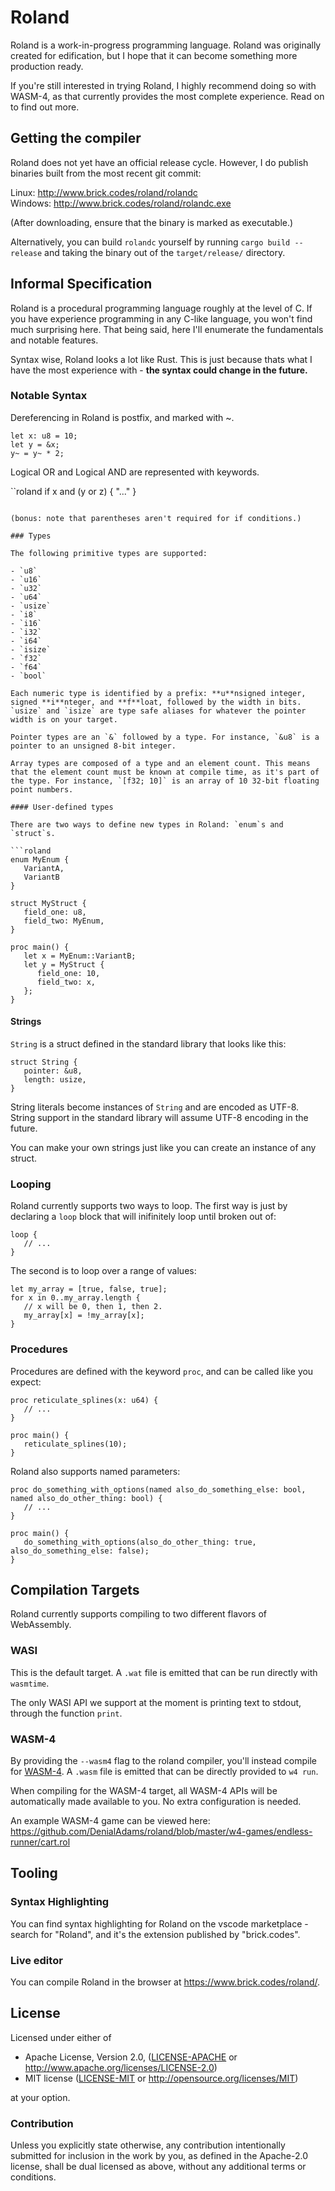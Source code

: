 # Roland
Roland is a work-in-progress programming language. Roland was originally created for edification, but I hope that it can become something more production ready.

If you're still interested in trying Roland, I highly recommend doing so with WASM-4, as that currently provides the most complete experience. Read on to find out more.

## Getting the compiler

Roland does not yet have an official release cycle. However, I do publish binaries built from the most recent git commit:

Linux: http://www.brick.codes/roland/rolandc  
Windows: http://www.brick.codes/roland/rolandc.exe

(After downloading, ensure that the binary is marked as executable.)

Alternatively, you can build `rolandc` yourself by running `cargo build --release` and taking the binary out of the `target/release/` directory.

## Informal Specification

Roland is a procedural programming language roughly at the level of C. If you have experience programming in any C-like language, you won't find much surprising here. That being said, here I'll enumerate the fundamentals and notable features.

Syntax wise, Roland looks a lot like Rust. This is just because thats what I have the most experience with - **the syntax could change in the future.**

### Notable Syntax

Dereferencing in Roland is postfix, and marked with ~.

```roland
let x: u8 = 10;
let y = &x;
y~ = y~ * 2;
```

Logical OR and Logical AND are represented with keywords.

``roland
if x and (y or z) {
   "..."
}
```

(bonus: note that parentheses aren't required for if conditions.)

### Types

The following primitive types are supported:

- `u8`
- `u16`
- `u32`
- `u64`
- `usize`
- `i8`
- `i16`
- `i32`
- `i64`
- `isize`
- `f32`
- `f64`
- `bool`

Each numeric type is identified by a prefix: **u**nsigned integer, signed **i**nteger, and **f**loat, followed by the width in bits. `usize` and `isize` are type safe aliases for whatever the pointer width is on your target.

Pointer types are an `&` followed by a type. For instance, `&u8` is a pointer to an unsigned 8-bit integer.

Array types are composed of a type and an element count. This means that the element count must be known at compile time, as it's part of the type. For instance, `[f32; 10]` is an array of 10 32-bit floating point numbers.

#### User-defined types

There are two ways to define new types in Roland: `enum`s and `struct`s.

```roland
enum MyEnum {
   VariantA,
   VariantB
}

struct MyStruct {
   field_one: u8,
   field_two: MyEnum,
}

proc main() {
   let x = MyEnum::VariantB;
   let y = MyStruct {
      field_one: 10,
      field_two: x,
   };
}
```

#### Strings

`String` is a struct defined in the standard library that looks like this:

```roland
struct String {
   pointer: &u8,
   length: usize,
}
```

String literals become instances of `String` and are encoded as UTF-8. String support in the standard library will assume UTF-8 encoding in the future.

You can make your own strings just like you can create an instance of any struct.

### Looping

Roland currently supports two ways to loop. The first way is just by declaring a `loop` block that will inifinitely loop until broken out of:

```roland
loop {
   // ...
}
```

The second is to loop over a range of values:

```roland
let my_array = [true, false, true];
for x in 0..my_array.length {
   // x will be 0, then 1, then 2.
   my_array[x] = !my_array[x];
}
```

### Procedures

Procedures are defined with the keyword `proc`, and can be called like you expect:

```roland
proc reticulate_splines(x: u64) {
   // ...
}

proc main() {
   reticulate_splines(10);
}
```

Roland also supports named parameters:

```roland
proc do_something_with_options(named also_do_something_else: bool, named also_do_other_thing: bool) {
   // ...
}

proc main() {
   do_something_with_options(also_do_other_thing: true, also_do_something_else: false);
}
```

## Compilation Targets

Roland currently supports compiling to two different flavors of WebAssembly.

### WASI
This is the default target. A `.wat` file is emitted that can be run directly with `wasmtime`.

The only WASI API we support at the moment is printing text to stdout, through the function `print`.

### WASM-4
By providing the `--wasm4` flag to the roland compiler, you'll instead compile for [WASM-4](https://wasm4.org/). A `.wasm` file is emitted that can be directly provided to `w4 run`.

When compiling for the WASM-4 target, all WASM-4 APIs will be automatically made available to you. No extra configuration is needed.

An example WASM-4 game can be viewed here: https://github.com/DenialAdams/roland/blob/master/w4-games/endless-runner/cart.rol

## Tooling

### Syntax Highlighting
You can find syntax highlighting for Roland on the vscode marketplace - search for "Roland", and it's the extension published by "brick.codes".

### Live editor
You can compile Roland in the browser at https://www.brick.codes/roland/.

## License

Licensed under either of

 * Apache License, Version 2.0, ([LICENSE-APACHE](LICENSE-APACHE) or http://www.apache.org/licenses/LICENSE-2.0)
 * MIT license ([LICENSE-MIT](LICENSE-MIT) or http://opensource.org/licenses/MIT)

at your option.

### Contribution

Unless you explicitly state otherwise, any contribution intentionally submitted
for inclusion in the work by you, as defined in the Apache-2.0 license, shall be dual licensed as above, without any additional terms or conditions.
